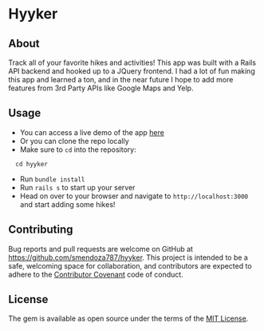 # Hyyker

## About

Track all of your favorite hikes and activities! This app was built with a Rails API backend and hooked up to a JQuery frontend. I had a lot of fun making this app and learned a ton, and in the near future I hope to  add more features from 3rd Party APIs like Google Maps and Yelp.

## Usage

* You can access a live demo of the app [here](http://hyyker.club)
* Or you can clone the repo locally
* Make sure to `cd` into the repository:

```
  cd hyyker
```

* Run `bundle install`
* Run `rails s` to start up your server
* Head on over to your browser and navigate to `http://localhost:3000` and start adding some hikes!


## Contributing

Bug reports and pull requests are welcome on GitHub at https://github.com/smendoza787/hyyker. This project is intended to be a safe, welcoming space for collaboration, and contributors are expected to adhere to the [Contributor Covenant](https://github.com/smendoza787/hyyker/blob/master/CONTRIBUTING.md) code of conduct.

## License

The gem is available as open source under the terms of the [MIT License](https://github.com/smendoza787/hyyker/blob/master/LICENSE).
